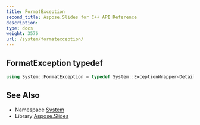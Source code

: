 ```yaml
---
title: FormatException
second_title: Aspose.Slides for C++ API Reference
description: 
type: docs
weight: 3576
url: /system/formatexception/
---
```

## FormatException typedef




```cpp
using System::FormatException = typedef System::ExceptionWrapper<Details_FormatException >
```

## See Also

* Namespace [System](../)
* Library [Aspose.Slides](../../)